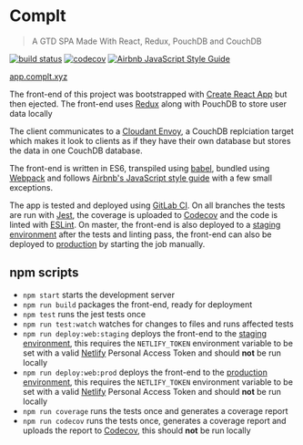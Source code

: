# Complt

> A GTD SPA Made With React, Redux, PouchDB and CouchDB


[![build status](https://gitlab.com/mitchellhamilton/Complt/badges/master/build.svg)](https://gitlab.com/mitchellhamilton/Complt/commits/master)
[![codecov](https://codecov.io/gl/mitchellhamilton/Oak/branch/master/graph/badge.svg?token=jYe8LvuGPu)](https://codecov.io/gl/mitchellhamilton/Oak)
[![Airbnb JavaScript Style Guide](https://img.shields.io/badge/code%20style-airbnb-brightgreen.svg)](https://github.com/airbnb/javascript)

[app.complt.xyz](https://app.complt.xyz/)

The front-end of this project was bootstrapped with [Create React App](https://github.com/facebookincubator/create-react-app) but then ejected. The front-end uses [Redux](http://redux.js.org/) along with PouchDB to store user data locally

The client communicates to a [Cloudant Envoy](https://github.com/cloudant-labs/envoy), a CouchDB replciation target which makes it look to clients as if they have their own database but stores the data in one CouchDB database.

The front-end is written in ES6, transpiled using [babel](https://babeljs.io/), bundled using [Webpack](https://webpack.github.io/) and follows [Airbnb's JavaScript style guide](https://github.com/airbnb/javascript) with a few small exceptions.

The app is tested and deployed using [GitLab CI](https://about.gitlab.com/gitlab-ci/). On all branches the tests are run with [Jest](https://facebook.github.io/jest/), the coverage is uploaded to [Codecov](https://codecov.io/) and the code is linted with [ESLint](http://eslint.org/). On master, the front-end is also deployed to a [staging environment](https://staging.app.complt.xyz/) after the tests and linting pass, the front-end can also be deployed to [production](https://app.complt.xyz/) by starting the job manually.

## npm scripts

* ```npm start``` starts the development server
* ```npm run build``` packages the front-end, ready for deployment
* ```npm test``` runs the jest tests once
* ```npm run test:watch``` watches for changes to files and runs affected tests
* ```npm run deploy:web:staging``` deploys the front-end to the [staging environment](https://staging.app.complt.xyz/), this requires the ```NETLIFY_TOKEN``` environment variable to be set with a valid [Netlify](https://www.netlify.com/) Personal Access Token and should **not** be run locally
* ```npm run deploy:web:prod``` deploys the front-end to the [production environment](https://app.complt.xyz/), this requires the ```NETLIFY_TOKEN``` environment variable to be set with a valid [Netlify](https://www.netlify.com/) Personal Access Token and should **not** be run locally
* ```npm run coverage``` runs the tests once and generates a coverage report
* ```npm run codecov``` runs the tests once, generates a coverage report and uploads the report to [Codecov](https://codecov.io/), this should **not** be run locally
